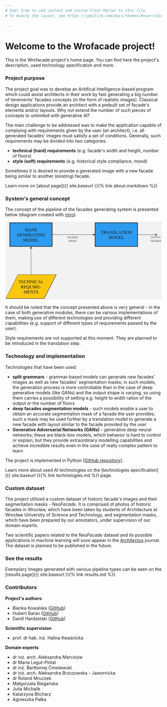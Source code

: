 ```yaml
---
# Feel free to add content and custom Front Matter to this file.
# To modify the layout, see https://jekyllrb.com/docs/themes/#overriding-theme-defaults

---
```

# Welcome to the Wrofacade project!

This is the Wrofacade project's home page. You can find here the project's description,
used technology specification and more.

### Project purpose

The project goal was to develop an Aritifical Intelligence-based program which
could assist architects in their work by fast generating
a big number of tenements' facades concepts (in the form of
realistic images). Classical design applications provide an architect
with a prebuilt set of facade's elements and/or layouts. Why not
extend the number of such pieces of concepts to unlimited with generative AI?

The main challenge to be addressed was to make the application
capable of complying with requirements given by the user (an architect),
i.e. all generated facades' images must satisfy a set of conditions.
Generally, such requirements may be divided into two categories:

- **technical (hard) requirements** (e.g. facade's width and height,
number of floors)
- **style (soft) requirements** (e.g. historical style compliance, mood)

Sometimes it is desired to provide a generated image with a new facade
being similar to another (existing) facade.

Learn more on [about page]({{ site.baseurl }}{% link about.markdown %}).

### System's general concept

The concept of the pipeline of the facades generating system
is presented below (diagram created with [miro](https://miro.com/app/dashboard/)).

![pipeline-concept-diagram](img/concept.jpg)

It should be noted that the concept presented above is very general - in the case
of both generative modules, there can be various implementations of them,
making use of different technologies and providing different capabilities
(e.g. support of different types of requirements passed by the user).

Style requirements are not supported at this moment. They are planned to be
introduced in the translation step.

### Technology and implementation

Technologies that have been used:

- **split grammars** - grammar-based models can generate new facades' images
as well as new facades' segmentation masks; in such models, the generation process is more controllable
than in the case of deep generative models (like GANs) and the output shape is varying,
so using them carries a possibility of setting e.g. height to width ration of the output
or the number of floors
- **deep facades segmentation models** - such models enable a user to obtain an accurate
segmentation mask of a facade the user provides; such a mask may be used further by a translation
model to generate a new facade with layout similar to the facade provided by the user
- **Generative Adversarial Networks (GANs)** - generative deep neural networks; these are
black-box models, which behavior is hard to control or explain, but they provide extraordinary
modelling capabilities and achieve incredible results even in the case of really complex pattern
to learn

The project is implemented in Python ([GitHub repository](https://github.com/Tenements-facades-project/wrofacade)).

Learn more about used AI technologies on the [technologies specification]({{ site.baseurl }}{% link technologies.md %}) page.

### Custom dataset

The project utilized a custom dataset of historic facade's images
and their segmentation masks - _NeoFacade_. It is comprised of
photos of historic facades in Wrocław, which have been taken
by students of Architecture at Wrocław University of Science and
Technology, and segmentation masks, which have been prepared
by our annotators, under supervision of our domain experts.

Two scientific papers related to the _NeoFacade_ dataset and its
possible applications in machine learning will soon appear in the
[Architectus](https://architectus.pwr.edu.pl/) journal. The dataset
is planned to be published in the future.

### See the results

Exemplary images generated with various pipeline types can be seen
on the [results page]({{ site.baseurl }}{% link results.md %}).

### Contributors

**Project's authors**:

- Bianka Kowalska ([GitHub](https://github.com/bianekk))
- Hubert Baran ([GitHub](https://github.com/Hubert1225))
- Daniil Hardzetski ([GitHub](https://github.com/DanH4rd))

**Scientific supervision**

- prof. dr hab. inż. Halina Kwaśnicka

**Domain experts**

- dr inż. arch. Aleksandra Marcinów
- dr Maria Legut-Pintal
- dr inż. Bartłomiej Ćmielewski
- dr inż. arch. Aleksandra Brzozowska - Jawornicka
- dr Roland Mruczek
- Małgorzata Biegańska
- Julia Michalik
- Katarzyna Blicharz
- Agnieszka Pałka

